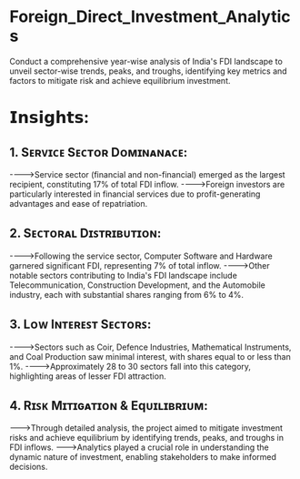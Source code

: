 # Foreign_Direct_Investment_Analytics

Conduct a comprehensive year-wise analysis of India's FDI landscape to unveil sector-wise trends, peaks, and troughs, identifying key metrics and factors to mitigate risk and achieve equilibrium investment.

# 𝗜𝗻𝘀𝗶𝗴𝗵𝘁𝘀:

## 1. Sᴇʀᴠɪᴄᴇ Sᴇᴄᴛᴏʀ Dᴏᴍɪɴᴀɴᴀᴄᴇ:

---->Service sector (financial and non-financial) emerged as the largest 
     recipient, constituting 17% of total FDI inflow.
---->Foreign investors are particularly interested in financial services due 
     to profit-generating advantages and ease of repatriation.

## 2. Sᴇᴄᴛᴏʀᴀʟ Dɪꜱᴛʀɪʙᴜᴛɪᴏɴ:

---->Following the service sector, Computer Software and 
     Hardware garnered significant FDI, representing 7% of total inflow.
---->Other notable sectors contributing to India's FDI landscape 
     include Telecommunication, Construction Development, and 
     the Automobile industry, each with substantial shares ranging from 
     6% to 4%.

## 3. Lᴏᴡ Iɴᴛᴇʀᴇꜱᴛ Sᴇᴄᴛᴏʀꜱ:

---->Sectors such as Coir, Defence Industries, Mathematical Instruments, 
     and Coal Production saw minimal interest, with shares equal to or 
     less than 1%.
---->Approximately 28 to 30 sectors fall into this category, highlighting 
     areas of lesser FDI attraction.

## 4. Rɪꜱᴋ Mɪᴛɪɢᴀᴛɪᴏɴ & Eqᴜɪʟɪʙʀɪᴜᴍ:

--->Through detailed analysis, the project aimed to mitigate investment 
    risks and achieve equilibrium by identifying trends, peaks, and 
    troughs in FDI inflows.
--->Analytics played a crucial role in understanding the dynamic nature 
    of investment, enabling stakeholders to make informed decisions.

